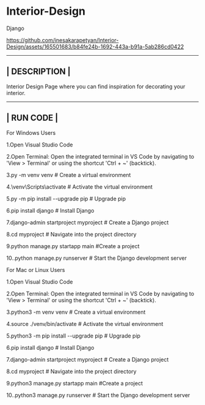 # Interior-Design
Django


https://github.com/inesakarapetyan/Interior-Design/assets/165501683/b84fe24b-1692-443a-b91a-5ab286cd0422



------------------------------------------------------------------------------------------------------------------------------------------------------
|                                                            DESCRIPTION                                                                               |
------------------------------------------------------------------------------------------------------------------------------------------------------

Interior Design Page where you can find inspiration for decorating your interior.



-----------------------------------------------------------
|                                                            RUN CODE                                                                                |
------------------------------------------------------------------------------------------------------------------------------------------------------

For Windows Users


1.Open Visual Studio Code

2.Open Terminal:
Open the integrated terminal in VS Code by navigating to 'View > Terminal' or using the shortcut 'Ctrl + ~' (backtick).

3.py -m venv venv         # Create a virtual environment


4.\venv\Scripts\activate      # Activate the virtual environment

5.py -m pip install --upgrade pip    # Upgrade pip

6.pip install django    # Install Django

7.django-admin startproject myproject      # Create a Django project

8.cd myproject              # Navigate into the project directory

9.python manage.py startapp main   #Create a project 

10..python manage.py runserver         # Start the Django development server



For Mac or Linux Users


1.Open Visual Studio Code

2.Open Terminal:
Open the integrated terminal in VS Code by navigating to 'View > Terminal' or using the shortcut 'Ctrl + ~' (backtick).

3.python3 -m venv venv             # Create a virtual environment

4.source ./venv/bin/activate            # Activate the virtual environment

5.python3 -m pip install --upgrade pip    # Upgrade pip

6.pip install django         # Install Django

7.django-admin startproject myproject     # Create a Django project

8.cd myproject              # Navigate into the project directory

9.python3 manage.py startapp main   #Create a project 

10..python3 manage.py runserver         # Start the Django development server
     

